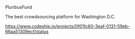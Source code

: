 PluribusFund

The best crowdsourcing platform for Washington D.C.

https://www.codeship.io/projects/0f01fc60-3eaf-0131-59eb-66aa51309ecf/status
